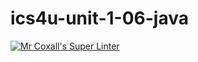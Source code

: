 # ics4u-unit-1-06-java

[![Mr Coxall's Super Linter](https://github.com/Rodas-Nega1/ics4u-unit-1-06-java/workflows/Mr%20Coxall's%20Super%20Linter/badge.svg)](https://github.com/Rodas-Nega1/ics4u-unit-1-06-java/actions/)
